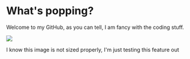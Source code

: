 # What's popping?

Welcome to my GitHub, as you can tell, I am fancy with the coding stuff.


<img src="https://github.com/MisterMjir/mister_mjir_banner.PNG" />

I know this image is not sized properly, I'm just testing this feature out
